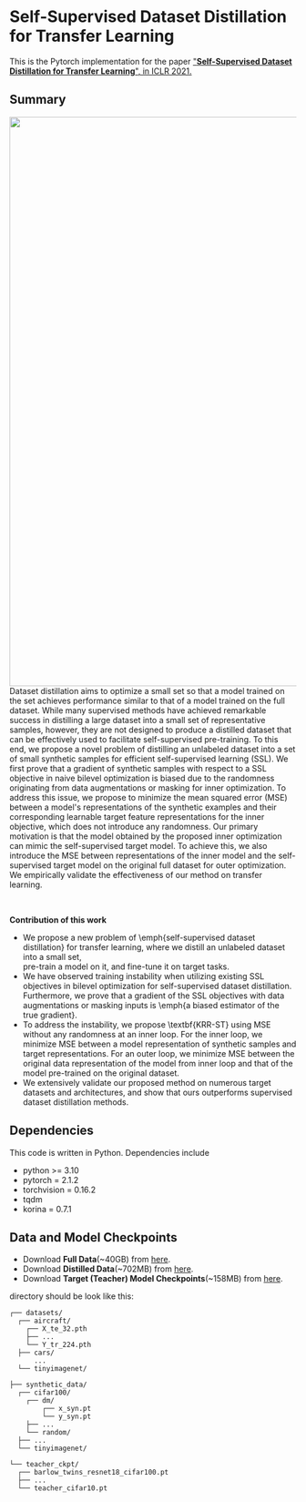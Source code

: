 # Self-Supervised Dataset Distillation for Transfer Learning
This is the Pytorch implementation for the paper ["**Self-Supervised Dataset Distillation for Transfer Learning**", in ICLR 2021.](https://openreview.net/forum?id=h57gkDO2Yg)

## Summary
<img align="middle" width="1000" src="https://github.com/db-Lee/selfsup_dd/blob/main/assets/concept.png">
Dataset distillation aims to optimize a small set so that a model trained on the set achieves performance similar to that of a model trained on the full dataset. While many supervised methods have achieved remarkable success in distilling a large dataset into a small set of representative samples, however, they are not designed to produce a distilled dataset that can be effectively used to facilitate self-supervised pre-training. To this end, we propose a novel problem of distilling an unlabeled dataset into a set of small synthetic samples for efficient self-supervised learning (SSL). We first prove that a gradient of synthetic samples with respect to a SSL objective in naive bilevel optimization is biased due to the randomness originating from data augmentations or masking for inner optimization. To address this issue, we propose to minimize the mean squared error (MSE) between a model's representations of the synthetic examples and their corresponding learnable target feature representations for the inner objective, which does not introduce any randomness. Our primary motivation is that the model obtained by the proposed inner optimization can mimic the self-supervised target model. To achieve this, we also introduce the MSE between representations of the inner model and the self-supervised target model on the original full dataset for outer optimization. We empirically validate the effectiveness of our method on transfer learning.

&nbsp;

__Contribution of this work__
- We propose a new problem of \emph{self-supervised dataset distillation} for transfer learning, where we distill an unlabeled dataset into a small set,  
    pre-train a model on it, and fine-tune it on target tasks. 
- We have observed training instability when utilizing existing SSL objectives in bilevel optimization for self-supervised dataset distillation. Furthermore, we prove that a gradient of the SSL objectives with data augmentations or masking inputs is \emph{a biased estimator of the true gradient}.
- To address the instability, we propose \textbf{KRR-ST} using MSE without any randomness at an inner loop. For the inner loop, we minimize MSE between a model representation of synthetic samples and target representations. For an outer loop, we minimize MSE between the original data representation of the model from inner loop and that of the model pre-trained on the original dataset. 
- We extensively validate our proposed method on numerous target datasets and architectures, and show that ours outperforms supervised dataset distillation methods.

## Dependencies
This code is written in Python. Dependencies include
* python >= 3.10
* pytorch = 2.1.2
* torchvision = 0.16.2
* tqdm
* korina = 0.7.1

## Data and Model Checkpoints
* Download **Full Data**(~40GB) from [here](https://drive.google.com/file/d/1P0zwURUbVsqoVgIRcIZXGAtGrkRvGvH0/view?usp=sharing). 
* Download **Distilled Data**(~702MB) from [here](https://drive.google.com/file/d/1paWuWkSKB8B-l0HVDwsF9gE2IPs4zBcE/view?usp=sharing).
* Download **Target (Teacher) Model Checkpoints**(~158MB) from [here](https://drive.google.com/file/d/1IuN4rhlB5UuJX_jrbVIWEBXo10QWHPBE/view?usp=sharing).

directory should be look like this:
```shell
┌── datasets/
  ┌── aircraft/
    ┌── X_te_32.pth
    ├── ...
    └── Y_tr_224.pth
  ├── cars/
      ...
  └── tinyimagenet/
  
├── synthetic_data/
  ┌── cifar100/
    ┌── dm/
        ┌── x_syn.pt
        └── y_syn.pt
    ├── ...
    └── random/
  ├── ...
  └── tinyimagenet/

└── teacher_ckpt/
  ┌── barlow_twins_resnet18_cifar100.pt
  ├── ...
  └── teacher_cifar10.pt
```
